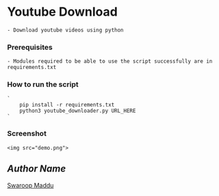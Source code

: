 # Youtube Download
    - Download youtube videos using python

### Prerequisites
    - Modules required to be able to use the script successfully are in requirements.txt

### How to run the script
    `
        pip install -r requirements.txt
        python3 youtube_downloader.py URL_HERE
    `

### Screenshot

    <img src="demo.png">

## *Author Name*

[Swaroop Maddu](https://github.com/swaroopmaddu)

